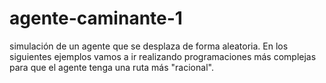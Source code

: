 # agente-caminante-1
simulación de un agente que se desplaza de forma aleatoria. En los siguientes ejemplos vamos a ir realizando programaciones más complejas para que el agente tenga una ruta más "racional".
